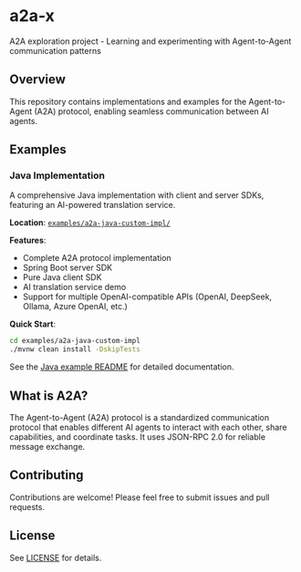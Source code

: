 # a2a-x

A2A exploration project - Learning and experimenting with Agent-to-Agent communication patterns

## Overview

This repository contains implementations and examples for the Agent-to-Agent (A2A) protocol, enabling seamless communication between AI agents.

## Examples

### Java Implementation

A comprehensive Java implementation with client and server SDKs, featuring an AI-powered translation service.

**Location**: [`examples/a2a-java-custom-impl/`](examples/a2a-java-custom-impl/)

**Features**:
- Complete A2A protocol implementation
- Spring Boot server SDK
- Pure Java client SDK
- AI translation service demo
- Support for multiple OpenAI-compatible APIs (OpenAI, DeepSeek, Ollama, Azure OpenAI, etc.)

**Quick Start**:
```bash
cd examples/a2a-java-custom-impl
./mvnw clean install -DskipTests
```

See the [Java example README](examples/a2a-java-custom-impl/README.md) for detailed documentation.

## What is A2A?

The Agent-to-Agent (A2A) protocol is a standardized communication protocol that enables different AI agents to interact with each other, share capabilities, and coordinate tasks. It uses JSON-RPC 2.0 for reliable message exchange.

## Contributing

Contributions are welcome! Please feel free to submit issues and pull requests.

## License

See [LICENSE](LICENSE) for details.
